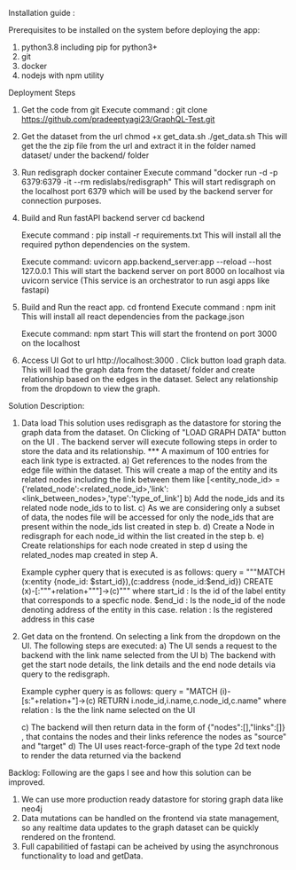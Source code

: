 Installation guide : 

Prerequisites to be installed on the system before deploying the app:
1) python3.8 including pip for python3+
2) git
3) docker
4) nodejs with npm utility

Deployment Steps
1) Get the code from git
Execute command : git clone https://github.com/pradeeptyagi23/GraphQL-Test.git

2) Get the dataset from the url
	chmod +x get_data.sh
	./get_data.sh
	This will get the the zip file from the url and extract it in the folder named dataset/ under the backend/ folder

3) Run redisgraph docker container
Execute command  "docker run -d -p 6379:6379 -it --rm redislabs/redisgraph"
This will start redisgraph on the localhost port 6379 which will be used by the backend server for connection purposes.

4) Build and Run fastAPI backend server
	cd backend

	Execute command : pip install -r requirements.txt
	This will install all the required python dependencies on the system.

	Execute command: uvicorn app.backend_server:app --reload --host 127.0.0.1
	This will start the backend server on port 8000 on localhost via uvicorn service (This service is an orchestrator to run asgi apps like fastapi) 


5) Build and Run the react app.
	cd frontend
	Execute command : npm init
	This will install all react dependencies from the package.json
	
	Execute command: npm start
	This will start the frontend on port 3000 on the localhost
	

6) Access UI
	Got to url http://localhost:3000 . 
	Click button load graph data. 
	This will load the graph data from the dataset/ folder and create relationship based on the edges in the dataset.
	Select any relationship from the dropdown to view the graph.


Solution Description:
1) Data load
	This solution uses redisgraph as the datastore for storing the graph data from the dataset.
	On Clicking of "LOAD GRAPH DATA" button on the UI . The backend server will execute following steps in order to store the data and its relationship.
	*** A maximum of 100 entries for each link type is extracted. 
	a) Get references to the nodes from the edge file within the dataset. This will create a map of the entity and its related nodes including the link between them like
	[<entity_node_id> = {'related_node':<related_node_id>,'link':<link_between_nodes>,'type':'type_of_link']
	b) Add the node_ids and its related node node_ids to to list. 
	c) As we are considering only a subset of data, the nodes file will be accessed for only the node_ids that
	are present within the node_ids list created in step b.
	d) Create a Node in redisgraph for each node_id within the list created in the step b.
	e) Create relationships for each node created in step d using the related_nodes map created in step A.
	
	Example cypher query that is executed is as follows:
	query = """MATCH (x:entity {node_id: $start_id}),(c:address {node_id:$end_id}) CREATE (x)-[:"""+relation+"""]->(c)"""
	where start_id : Is the id of the label entity that corresponds to a specfic node.
	$end_id : Is the node_id of the node denoting address of the entity in this case.
	relation : Is the registered address in this case

2) Get data on the frontend.
	On selecting a link from the dropdown on the UI. The following steps are executed:
	a) The UI sends a request to the backend with the link name selected from the UI
	b) The backend with get the start node details, the link details and the end node details via query to the redisgraph.

	Example cypher query is as follows:
	query = "MATCH (i)-[s:"+relation+"]->(c) RETURN i.node_id,i.name,c.node_id,c.name"
	where relation : Is the the link name selected on the UI

	c) The backend will then return data in the form of {"nodes":[],"links":[]} , that contains the nodes and their links reference the nodes as "source" and "target"
	d) The UI uses react-force-graph of the type 2d text node to render the data returned via the backend 


Backlog:
Following are the gaps I see and how this solution can be improved.
1) We can use more production ready datastore for storing graph data like neo4j
2) Data mutations can be handled on the frontend via state management, so any realtime data updates to the graph dataset can be quickly rendered on the frontend.
3) Full capabilitied of fastapi can be acheived by using the asynchronous functionality to load and getData.

